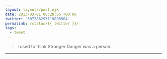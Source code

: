 ```yaml
---
layout: layouts/post.njk
date: 2013-03-01 00:28:56 +00:00
twitter: '307286293119893504'
permalink: /status/{{ twitter }}/
tags: 
  - tweet
---
```


> I used to think Stranger Danger was a person.

---
